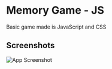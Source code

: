 
# Memory Game - JS

Basic game made is JavaScript and CSS




## Screenshots

![App Screenshot](https://user-images.githubusercontent.com/72851833/132178795-98933c16-665c-4d3a-b6b5-ddb927cace85.png)

  
